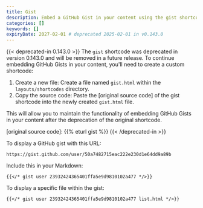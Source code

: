 ```yaml
---
title: Gist
description: Embed a GitHub Gist in your content using the gist shortcode.
categories: []
keywords: []
expiryDate: 2027-02-01 # deprecated 2025-02-01 in v0.143.0
---
```


{{< deprecated-in 0.143.0 >}}
The `gist` shortcode was deprecated in version 0.143.0 and will be removed in a future release. To continue embedding GitHub Gists in your content, you'll need to create a custom shortcode:

1. Create a new file: Create a file named `gist.html` within the `layouts/shortcodes` directory.
1. Copy the source code: Paste the [original source code] of the gist shortcode into the newly created `gist.html` file.

This will allow you to maintain the functionality of embedding GitHub Gists in your content after the deprecation of the original shortcode.

[original source code]: {{% eturl gist %}}
{{< /deprecated-in >}}

To display a GitHub gist with this URL:

```text
https://gist.github.com/user/50a7482715eac222e230d1e64dd9a89b
```

Include this in your Markdown:

```text
{{</* gist user 23932424365401ffa5e9d9810102a477 */>}}
```

To display a specific file within the gist:

```text
{{</* gist user 23932424365401ffa5e9d9810102a477 list.html */>}}
```
